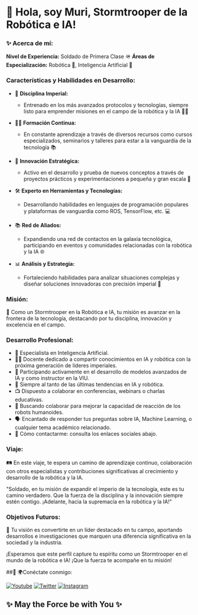  # 👋 Hola, soy Muri, Stormtrooper de la Robótica e IA!

### ✨ Acerca de mí:

**Nivel de Experiencia:** Soldado de Primera Clase 🪖
**Áreas de Especialización:** Robótica 🤖, Inteligencia Artificial 🧠

### Características y Habilidades en Desarrollo:
- 🚀 **Disciplina Imperial:**
    - Entrenado en los más avanzados protocolos y tecnologías, siempre listo para emprender misiones en el campo de la robótica y la IA 🕵️‍♂️

- 👨‍💻 **Formación Continua:**
    - En constante aprendizaje a través de diversos recursos como cursos especializados, seminarios y talleres para estar a la vanguardia de la tecnología 📚

- 🌌 **Innovación Estratégica:**
    - Activo en el desarrollo y prueba de nuevos conceptos a través de proyectos prácticos y experimentaciones a pequeña y gran escala 🔧

- 🛠 **Experto en Herramientas y Tecnologías:**
    - Desarrollando habilidades en lenguajes de programación populares y plataformas de vanguardia como ROS, TensorFlow, etc. 💻

- 📚 **Red de Aliados:**
    - Expandiendo una red de contactos en la galaxia tecnológica, participando en eventos y comunidades relacionadas con la robótica y la IA 🌐

- 📊 **Análisis y Estrategia:**
    - Fortaleciendo habilidades para analizar situaciones complejas y diseñar soluciones innovadoras con precisión imperial 🧠

### Misión:
🌟 Como un Stormtrooper en la Robótica e IA, tu misión es avanzar en la frontera de la tecnología, destacando por tu disciplina, innovación y excelencia en el campo.

### Desarrollo Profesional:
- 🤖 Especialista en Inteligencia Artificial.
- 👨‍🏫 Docente dedicado a compartir conocimientos en IA y robótica con la próxima generación de líderes imperiales.
- 🚀 Participando activamente en el desarrollo de modelos avanzados de IA y como instructor en la VIU.
- 📘 Siempre al tanto de las últimas tendencias en IA y robótica.
- 📺 Dispuesto a colaborar en conferencias, webinars o charlas educativas.
- 🤝 Buscando colaborar para mejorar la capacidad de reacción de los robots humanoides.
- 🗣 Encantado de responder tus preguntas sobre IA, Machine Learning, o cualquier tema académico relacionado.
- 📩 Cómo contactarme: consulta los enlaces sociales abajo.

### Viaje:
🛤 En este viaje, te espera un camino de aprendizaje continuo, colaboración con otros especialistas y contribuciones significativas al crecimiento y desarrollo de la robótica y la IA.

"Soldado, en tu misión de expandir el imperio de la tecnología, este es tu camino verdadero. Que la fuerza de la disciplina y la innovación siempre estén contigo. ¡Adelante, hacia la supremacía en la robótica y la IA!"

### Objetivos Futuros:
🚀 Tu visión es convertirte en un líder destacado en tu campo, aportando desarrollos e investigaciones que marquen una diferencia significativa en la sociedad y la industria.

¡Esperamos que este perfil capture tu espíritu como un Stormtrooper en el mundo de la robótica e IA! ¡Que la fuerza te acompañe en tu misión!

##🔗  🌍Conéctate conmigo:

[![Youtube](https://img.shields.io/badge/-YouTube-red?style=flat-square&logo=youtube&logoColor=white)](https://www.youtube.com/[[tu_perfil](https://www.youtube.com/@EruditosTECH/featured)])
[![Twitter](https://img.shields.io/badge/-Twitter-1DA1F2?style=flat-square&logo=twitter&logoColor=white)](https://twitter.com/[[tu_perfil](https://twitter.com/EruditosTech)])
[![Instagram](https://img.shields.io/badge/-Instagram-E4405F?style=flat-square&logo=instagram&logoColor=white)](https://instagram.com/[[[tu_perfil](https://www.instagram.com/eruditostech/)]()])


## ✨ May the Force be with You ✨


